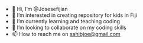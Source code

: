 - 👋 Hi, I’m @Josesefijian
- 👀 I’m interested in creating repository for kids in Fiji
- 🌱 I’m currently learning and teaching coding
- 💞️ I’m looking to collaborate on my coding skills 
- 📫 How to reach me on sahibjoe@gmail.com

<!---
Josesefijian/Josesefijian is a ✨ special ✨ repository because its `README.md` (this file) appears on your GitHub profile.
You can click the Preview link to take a look at your changes.
--->
